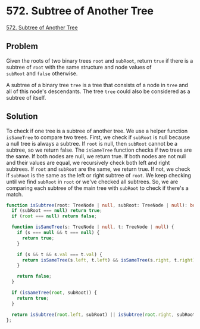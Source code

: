 # 572. Subtree of Another Tree

[572. Subtree of Another Tree](https://leetcode.com/problems/subtree-of-another-tree/)

## Problem

Given the roots of two binary trees `root` and `subRoot`, return `true` if there is a subtree of `root` with the same structure and node values of `subRoot` and `false` otherwise.

A subtree of a binary tree `tree` is a tree that consists of a node in `tree` and all of this node's descendants. The tree `tree` could also be considered as a subtree of itself.

## Solution

To check if one tree is a subtree of another tree. We use a helper function `isSameTree` to compare two trees. First, we check if `subRoot` is null because a null tree is always a subtree. If `root` is null, then `subRoot` cannot be a subtree, so we return false. The `isSameTree` function checks if two trees are the same. If both nodes are null, we return true. If both nodes are not null and their values are equal, we recursively check both left and right subtrees. If `root` and `subRoot` are the same, we return true. If not, we check if `subRoot` is the same as the left or right subtree of `root`. We keep checking until we find `subRoot` in `root` or we've checked all subtrees. So, we are comparing each subtree of the main tree with `subRoot` to check if there's a match.

```typescript
function isSubtree(root: TreeNode | null, subRoot: TreeNode | null): boolean {
  if (subRoot === null) return true;
  if (root === null) return false;

  function isSameTree(s: TreeNode | null, t: TreeNode | null) {
    if (s === null && t === null) {
      return true;
    }

    if (s && t && s.val === t.val) {
      return isSameTree(s.left, t.left) && isSameTree(s.right, t.right);
    }

    return false;
  }

  if (isSameTree(root, subRoot)) {
    return true;
  }

  return isSubtree(root.left, subRoot) || isSubtree(root.right, subRoot);
};
```
